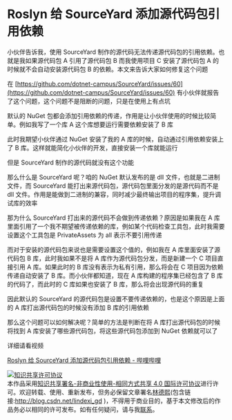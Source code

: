 # Roslyn 给 SourceYard 添加源代码包引用依赖

小伙伴告诉我，使用 SourceYard 制作的源代码无法传递源代码包的引用依赖。也就是我如果源代码包 A 引用了源代码包 B 而我使用项目 C 安装了源代码包 A 的时候就不会自动安装源代码包 B 的依赖。本文来告诉大家如何修复这个问题

<!--more-->
<!-- CreateTime:6/16/2020 8:25:22 AM -->

<!-- 不发布 -->

在 [https://github.com/dotnet-campus/SourceYard/issues/60](https://github.com/dotnet-campus/SourceYard/issues/60) 有小伙伴就报告了这个问题，这个问题不是阻断的问题，只是在使用上有点坑

默认的 NuGet 包都会添加引用依赖的传递，作用是让小伙伴使用的时候比较简单。例如我写了一个库 A 这个库想要运行需要依赖安装了 B 库

此时我期望小伙伴通过 NuGet 安装了我的 A 库的时候，自动通过引用依赖安装上了 B 库。这样就能简化小伙伴的开发，直接安装一个库就能运行

但是 SourceYard 制作的源代码就没有这个功能

那么什么是 SourceYard 呢？咱的 NuGet 默认发布的是 dll 文件，也就是二进制文件，而 SourceYard 能打出来源代码包，源代码包里面分发的是源代码而不是 dll 文件。作用是能做到二进制的兼容，同时减少最终输出项目的程序集，提升调试库的效率

那为什么 SourceYard 打出来的源代码不会做到传递依赖？原因是如果我在 A 库里面引用了一个我不期望被传递依赖的库，例如某个代码检查工具包，此时我需要设置这个工具包是  PrivateAssets 为 all 表示不要引用传递

而对于安装的源代码包来说也是需要设置这个值的，例如我在 A 库里面安装了源代码包 B 库，此时我如果不是将 A 库作为源代码包分发，而是新建一个 C 项目直接引用 A 库。如果此时的 B 库没有表示为私有引用，那么将会在 C 项目因为依赖传递自动安装了 B 库。而小伙伴都知道，现在 A 库构建的程序集已经包含了 B 库的代码了，而此时的 C 库如果也安装了 B 库，那么将会出现源代码的重复

因此默认的 SourceYard 的源代码包是设置不要传递依赖的，也是这个原因是上面的 A 库打出源代码包的时候没有添加 B 库的引用依赖

那么这个问题可以如何解决呢？简单的方法是判断在将 A 库打出源代码包的时候将找到 A 库安装了哪些源代码包，将这些源代码包添加到 NuGet 依赖就可以了

详细请看视频

[Roslyn 给 SourceYard 添加源代码包引用依赖 - 哔哩哔哩](https://www.bilibili.com/read/cv6421416)

<a rel="license" href="http://creativecommons.org/licenses/by-nc-sa/4.0/"><img alt="知识共享许可协议" style="border-width:0" src="https://licensebuttons.net/l/by-nc-sa/4.0/88x31.png" /></a><br />本作品采用<a rel="license" href="http://creativecommons.org/licenses/by-nc-sa/4.0/">知识共享署名-非商业性使用-相同方式共享 4.0 国际许可协议</a>进行许可。欢迎转载、使用、重新发布，但务必保留文章署名[林德熙](http://blog.csdn.net/lindexi_gd)(包含链接:http://blog.csdn.net/lindexi_gd )，不得用于商业目的，基于本文修改后的作品务必以相同的许可发布。如有任何疑问，请与我[联系](mailto:lindexi_gd@163.com)。
